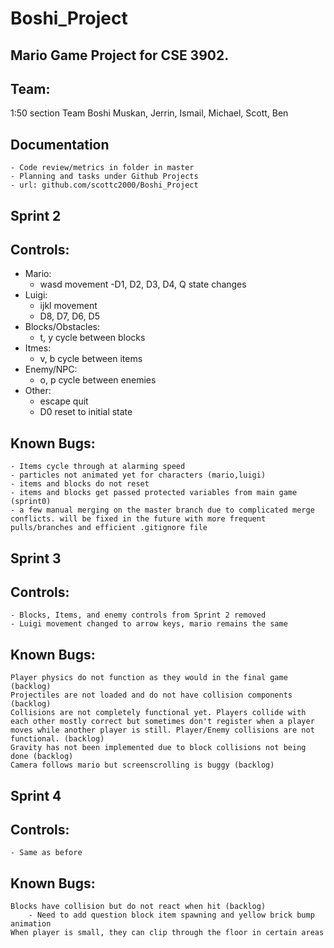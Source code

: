 # Boshi_Project
## Mario Game Project for CSE 3902. 
## Team:
1:50 section Team Boshi
Muskan, Jerrin, Ismail, Michael, Scott, Ben
## Documentation
    - Code review/metrics in folder in master
    - Planning and tasks under Github Projects
    - url: github.com/scottc2000/Boshi_Project
## Sprint 2
## Controls:
  - Mario:
    - wasd movement
    -D1, D2, D3, D4, Q state changes
  - Luigi:
    - ijkl movement
    - D8, D7, D6, D5
  - Blocks/Obstacles:
    - t, y cycle between blocks
  - Itmes:
    - v, b cycle between items
  - Enemy/NPC:
    - o, p cycle between enemies
  - Other:
    - escape quit
    - D0 reset to initial state
## Known Bugs: 
    - Items cycle through at alarming speed
    - particles not animated yet for characters (mario,luigi)
    - items and blocks do not reset
    - items and blocks get passed protected variables from main game (sprint0)
    - a few manual merging on the master branch due to complicated merge conflicts. will be fixed in the future with more frequent pulls/branches and efficient .gitignore file

## Sprint 3
## Controls:
    - Blocks, Items, and enemy controls from Sprint 2 removed
    - Luigi movement changed to arrow keys, mario remains the same

## Known Bugs:
    Player physics do not function as they would in the final game (backlog)
    Projectiles are not loaded and do not have collision components (backlog)
    Collisions are not completely functional yet. Players collide with each other mostly correct but sometimes don't register when a player moves while another player is still. Player/Enemy collisions are not functional. (backlog)
    Gravity has not been implemented due to block collisions not being done (backlog)
    Camera follows mario but screenscrolling is buggy (backlog)
    
## Sprint 4
## Controls:
    - Same as before

## Known Bugs:
    Blocks have collision but do not react when hit (backlog)
        - Need to add question block item spawning and yellow brick bump animation
    When player is small, they can clip through the floor in certain areas
    
